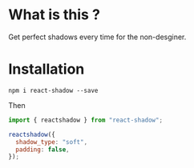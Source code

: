 # What is this ?

Get perfect shadows every time for the non-desginer.

# Installation

`npm i react-shadow --save`

Then

```javascript
import { reactshadow } from "react-shadow";

reactshadow({
  shadow_type: "soft",
  padding: false,
});
```
